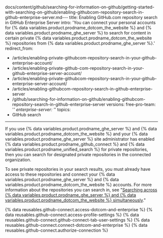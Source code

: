 docs/content/github/searching-for-information-on-github/getting-started-with-searching-on-github/enabling-githubcom-repository-search-in-github-enterprise-server.md---
title: Enabling GitHub.com repository search in GitHub Enterprise Server
intro: 'You can connect your personal accounts for {% data variables.product.prodname_dotcom_the_website %} and {% data variables.product.prodname_ghe_server %} to search for content in certain private {% data variables.product.prodname_dotcom_the_website %} repositories from {% data variables.product.prodname_ghe_server %}.'
redirect_from:
  - /articles/enabling-private-githubcom-repository-search-in-your-github-enterprise-account/
  - /articles/enabling-private-github-com-repository-search-in-your-github-enterprise-server-account/
  - /articles/enabling-private-githubcom-repository-search-in-your-github-enterprise-server-account/
  - /articles/enabling-githubcom-repository-search-in-github-enterprise-server
  - /github/searching-for-information-on-github/enabling-githubcom-repository-search-in-github-enterprise-server
versions:
  free-pro-team: '*'
  enterprise-server: '*'
topics:
  - GitHub search
---
If you use {% data variables.product.prodname_ghe_server %} and {% data variables.product.prodname_dotcom_the_website %} and your {% data variables.product.prodname_ghe_server %} site administrator has enabled {% data variables.product.prodname_github_connect %} and {% data variables.product.prodname_unified_search %} for private repositories, then you can search for designated private repositories in the connected organization.

To see private repositories in your search results, you must already have access to these repositories and connect your {% data variables.product.prodname_ghe_server %} and {% data variables.product.prodname_dotcom_the_website %} accounts. For more information about the repositories you can search in, see "[Searching across {% data variables.product.prodname_ghe_server %} and {% data variables.product.prodname_dotcom_the_website %} simultaneously](/articles/about-searching-on-github/#searching-across-github-enterprise-and-githubcom-simultaneously)."

{% data reusables.github-connect.access-dotcom-and-enterprise %}
{% data reusables.github-connect.access-profile-settings %}
{% data reusables.github-connect.github-connect-tab-user-settings %}
{% data reusables.github-connect.connect-dotcom-and-enterprise %}
{% data reusables.github-connect.authorize-connection %}
